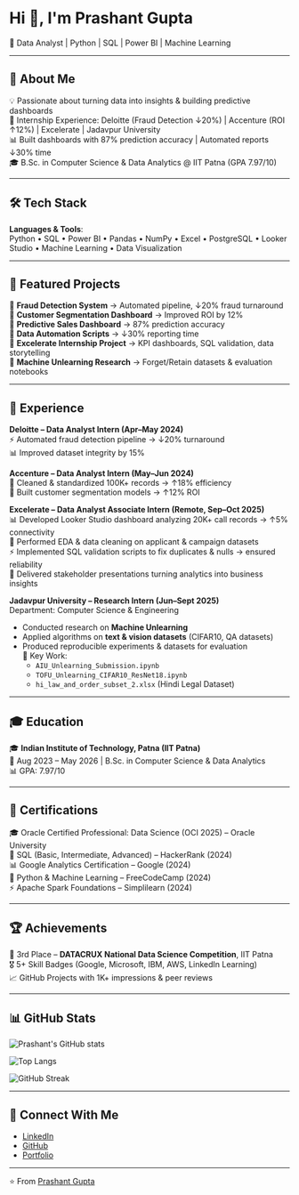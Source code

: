# Hi 👋, I'm Prashant Gupta  
🚀 Data Analyst | Python | SQL | Power BI | Machine Learning  

---

## 🌟 About Me  
💡 Passionate about turning data into insights & building predictive dashboards  
💼 Internship Experience: Deloitte (Fraud Detection ↓20%) | Accenture (ROI ↑12%) | Excelerate | Jadavpur University  
📊 Built dashboards with 87% prediction accuracy | Automated reports ↓30% time  
🎓 B.Sc. in Computer Science & Data Analytics @ IIT Patna (GPA 7.97/10)  

---

## 🛠️ Tech Stack  
**Languages & Tools**:  
Python • SQL • Power BI • Pandas • NumPy • Excel • PostgreSQL • Looker Studio • Machine Learning • Data Visualization  

---

## 📌 Featured Projects  
🔹 **Fraud Detection System** → Automated pipeline, ↓20% fraud turnaround  
🔹 **Customer Segmentation Dashboard** → Improved ROI by 12%  
🔹 **Predictive Sales Dashboard** → 87% prediction accuracy  
🔹 **Data Automation Scripts** → ↓30% reporting time  
🔹 **Excelerate Internship Project** → KPI dashboards, SQL validation, data storytelling  
🔹 **Machine Unlearning Research** → Forget/Retain datasets & evaluation notebooks  

---

## 💼 Experience  

**Deloitte – Data Analyst Intern (Apr–May 2024)**  
⚡ Automated fraud detection pipeline → ↓20% turnaround  
📊 Improved dataset integrity by 15%  

**Accenture – Data Analyst Intern (May–Jun 2024)**  
🧹 Cleaned & standardized 100K+ records → ↑18% efficiency  
🎯 Built customer segmentation models → ↑12% ROI  

**Excelerate – Data Analyst Associate Intern (Remote, Sep–Oct 2025)**  
📊 Developed Looker Studio dashboard analyzing 20K+ call records → ↑5% connectivity  
🧹 Performed EDA & data cleaning on applicant & campaign datasets  
⚡ Implemented SQL validation scripts to fix duplicates & nulls → ensured reliability  
🎯 Delivered stakeholder presentations turning analytics into business insights  

**Jadavpur University – Research Intern (Jun–Sept 2025)**  
Department: Computer Science & Engineering  
- Conducted research on **Machine Unlearning**  
- Applied algorithms on **text & vision datasets** (CIFAR10, QA datasets)  
- Produced reproducible experiments & datasets for evaluation  
📂 Key Work:  
  - `AIU_Unlearning_Submission.ipynb`  
  - `TOFU_Unlearning_CIFAR10_ResNet18.ipynb`  
  - `hi_law_and_order_subset_2.xlsx` (Hindi Legal Dataset)  

---

## 🎓 Education  
🎓 **Indian Institute of Technology, Patna (IIT Patna)**  
📅 Aug 2023 – May 2026 | B.Sc. in Computer Science & Data Analytics  
📊 GPA: 7.97/10  

---

## 📜 Certifications  
🎓 Oracle Certified Professional: Data Science (OCI 2025) – Oracle University  
🏅 SQL (Basic, Intermediate, Advanced) – HackerRank (2024)  
📊 Google Analytics Certification – Google (2024)  
🐍 Python & Machine Learning – FreeCodeCamp (2024)  
⚡ Apache Spark Foundations – Simplilearn (2024)  

---

## 🏆 Achievements  
🥉 3rd Place – **DATACRUX National Data Science Competition**, IIT Patna  
🎖️ 5+ Skill Badges (Google, Microsoft, IBM, AWS, LinkedIn Learning)  
📈 GitHub Projects with 1K+ impressions & peer reviews  

---

## 📊 GitHub Stats  
![Prashant's GitHub stats](https://github-readme-stats.vercel.app/api?username=Prashant8064&show_icons=true&theme=radical)  

![Top Langs](https://github-readme-stats.vercel.app/api/top-langs/?username=Prashant8064&layout=compact&theme=radical)  

![GitHub Streak](https://github-readme-streak-stats.herokuapp.com/?user=Prashant8064&theme=radical)  

---

## 🔗 Connect With Me  
- [LinkedIn](https://www.linkedin.com/in/prashant8064/)  
- [GitHub](https://github.com/Prashant8064)  
- [Portfolio](https://prashantgupta.dev)  

---

⭐ From [Prashant Gupta](https://github.com/Prashant8064)  
